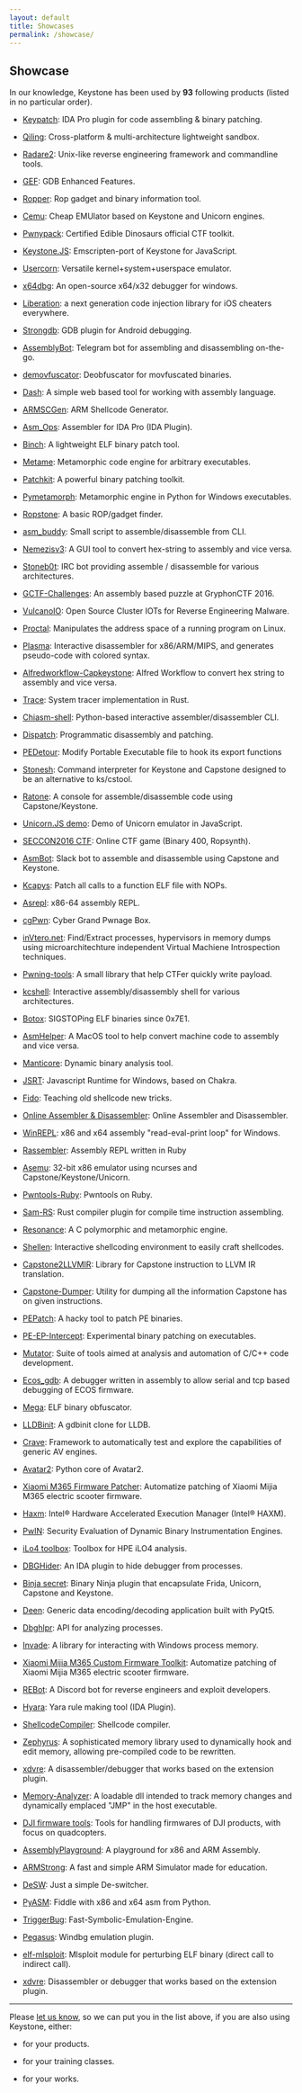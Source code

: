 ```yaml
---
layout: default
title: Showcases
permalink: /showcase/
---
```


## Showcase

In our knowledge, Keystone has been used by **93** following products (listed in no particular order).

- [Keypatch](http://keystone-engine.org/keypatch): IDA Pro plugin for code assembling & binary patching.

- [Qiling](https://github.com/qilingframework): Cross-platform & multi-architecture lightweight sandbox.

- [Radare2](https://github.com/radare/radare2): Unix-like reverse engineering framework and commandline tools.

- [GEF](https://github.com/hugsy/gef): GDB Enhanced Features.

- [Ropper](http://scoding.de/ropper/): Rop gadget and binary information tool.

- [Cemu](https://github.com/hugsy/cemu): Cheap EMUlator based on Keystone and Unicorn engines.

- [Pwnypack](https://github.com/edibledinos/pwnypack): Certified Edible Dinosaurs official CTF toolkit.

- [Keystone.JS](http://alexaltea.github.io/keystone.js/): Emscripten-port of Keystone for JavaScript.

- [Usercorn](https://github.com/lunixbochs/usercorn): Versatile kernel+system+userspace emulator.

- [x64dbg](http://x64dbg.com): An open-source x64/x32 debugger for windows.

- [Liberation](https://github.com/iOSCheaters/Liberation): a next generation code injection library for iOS cheaters everywhere.

- [Strongdb](https://github.com/cx9527/strongdb): GDB plugin for Android debugging.

- [AssemblyBot](https://github.com/mbikovitsky/AssemblyBot): Telegram bot for assembling and disassembling on-the-go.

- [demovfuscator](https://github.com/kirschju/demovfuscator): Deobfuscator for movfuscated binaries.

- [Dash](https://github.com/pmarkowsky/dash): A simple web based tool for working with assembly language.

- [ARMSCGen](https://github.com/alexpark07/ARMSCGen): ARM Shellcode Generator.

- [Asm_Ops](https://github.com/neoz/asm_ops): Assembler for IDA Pro (IDA Plugin).

- [Binch](https://github.com/tunz/binch): A lightweight ELF binary patch tool.

- [Metame](https://github.com/a0rtega/metame): Metamorphic code engine for arbitrary executables.

- [Patchkit](https://github.com/lunixbochs/patchkit): A powerful binary patching toolkit.

- [Pymetamorph](https://github.com/JuanJMarques/pymetamorph): Metamorphic engine in Python for Windows executables.

- [Ropstone](https://github.com/blasty/ropstone): A basic ROP/gadget finder.

- [asm_buddy](https://github.com/karttoon/asm_buddy): Small script to assemble/disassemble from CLI.

- [Nemezisv3](https://github.com/At0m0s/nemezisv3): A GUI tool to convert hex-string to assembly and vice versa.

- [Stoneb0t](https://github.com/polymorf/stoneb0t): IRC bot providing assemble / disassemble for various architectures.

- [GCTF-Challenges](https://github.com/DISMGryphon/GCTF-Challenges/tree/master/challs/programming/forest): An assembly based puzzle at GryphonCTF 2016.

- [VulcanoIO](http://vulcanoio.org): Open Source Cluster IOTs for Reverse Engineering Malware.

- [Proctal](https://github.com/daniel-araujo/proctal): Manipulates the address space of a running program on Linux.

- [Plasma](https://github.com/joelpx/plasma): Interactive disassembler for x86/ARM/MIPS, and generates pseudo-code with colored syntax.

- [Alfredworkflow-Capkeystone](https://github.com/alexhude/alfredworkflow-capkeystone): Alfred Workflow to convert hex string to assembly and vice versa.

- [Trace](https://github.com/dutchcoders/trace): System tracer implementation in Rust.

- [Chiasm-shell](https://github.com/0xbc/chiasm-shell): Python-based interactive assembler/disassembler CLI.

- [Dispatch](https://github.com/isislab/dispatch): Programmatic disassembly and patching.

- [PEDetour](https://github.com/chen-charles/PEDetour): Modify Portable Executable file to hook its export functions

- [Stonesh](https://bitbucket.org/Azertinv/stonesh): Command interpreter for Keystone and Capstone designed to be an alternative to ks/cstool.

- [Ratone](https://github.com/danigargu/ratone): A console for assemble/disassemble code using Capstone/Keystone.

- [Unicorn.JS demo](https://alexaltea.github.io/unicorn.js/index.html): Demo of Unicorn emulator in JavaScript.

- [SECCON2016 CTF](https://github.com/SECCON/SECCON2016_online_CTF): Online CTF game (Binary 400, Ropsynth).

- [AsmBot](https://github.com/Becojo/asmbot): Slack bot to assemble and disassemble using Capstone and Keystone.

- [Kcapys](https://github.com/hugsy/stuff/blob/master/kcapys.py): Patch all calls to a function ELF file with NOPs.

- [Asrepl](https://github.com/enferex/asrepl): x86-64 assembly REPL.

- [cgPwn](https://github.com/0xM3R/cgPwn): Cyber Grand Pwnage Box.

- [inVtero.net](https://github.com/ShaneK2/inVtero.net): Find/Extract processes, hypervisors in memory dumps using microarchitechture independent Virtual Machiene Introspection techniques.

- [Pwning-tools](https://github.com/peternguyen93/pwning-tools): A small library that help CTFer quickly write payload.

- [kcshell](https://github.com/fdiskyou/kcshell): Interactive assembly/disassembly shell for various architectures.

- [Botox](https://github.com/devttys0/botox): SIGSTOPing ELF binaries since 0x7E1.

- [AsmHelper](https://github.com/javerous/AsmHelper): A MacOS tool to help convert machine code to assembly and vice versa.

- [Manticore](https://github.com/trailofbits/manticore): Dynamic binary analysis tool.

- [JSRT](https://github.com/tinysec/jsrt): Javascript Runtime for Windows, based on Chakra.

- [Fido](https://github.com/secretsquirrel/fido): Teaching old shellcode new tricks.

- [Online Assembler & Disassembler](http://shell-storm.org/online/Online-Assembler-and-Disassembler/): Online Assembler and Disassembler.

- [WinREPL](https://github.com/zerosum0x0/WinREPL): x86 and x64 assembly "read-eval-print loop" for Windows.

- [Rassembler](https://github.com/zachweed/rassembler): Assembly REPL written in Ruby

- [Asemu](https://github.com/Rewzilla/asemu): 32-bit x86 emulator using ncurses and Capstone/Keystone/Unicorn.

- [Pwntools-Ruby](https://github.com/peter50216/pwntools-ruby): Pwntools on Ruby.

- [Sam-RS](https://github.com/ioncodes/sam-rs): Rust compiler plugin for compile time instruction assembling.

- [Resonance](https://github.com/krystalgamer/Resonance): A C polymorphic and metamorphic engine.

- [Shellen](https://github.com/merrychap/shellen): Interactive shellcoding environment to easily craft shellcodes.

- [Capstone2LLVMIR](https://github.com/avast-tl/capstone2llvmir): Library for Capstone instruction to LLVM IR translation.

- [Capstone-Dumper](https://github.com/avast-tl/capstone-dumper): Utility for dumping all the information Capstone has on given instructions.

- [PEPatch](https://github.com/marche147/pepatch): A hacky tool to patch PE binaries.

- [PE-EP-Intercept](https://github.com/raffclar/pe_ep_intercept): Experimental binary patching on executables.

- [Mutator](https://bloodstalker.github.io/mutator/): Suite of tools aimed at analysis and automation of C/C++ code development.

- [Ecos_gdb](https://github.com/robidev/ecos_gdb): A debugger written in assembly to allow serial and tcp based debugging of ECOS firmware.

- [Mega](https://github.com/0xs4r/mega): ELF binary obfuscator.

- [LLDBinit](https://github.com/gdbinit/lldbinit): A gdbinit clone for LLDB.

- [Crave](https://github.com/necst/crave): Framework to automatically test and explore the capabilities of generic AV engines.

- [Avatar2](https://github.com/avatartwo/avatar2): Python core of Avatar2.

- [Xiaomi M365 Firmware Patcher](https://github.com/BotoX/xiaomi-m365-firmware-patcher): Automatize patching of Xiaomi Mijia M365 electric scooter firmware.

- [Haxm](https://github.com/intel/haxm): Intel® Hardware Accelerated Execution Manager (Intel® HAXM).

- [PwIN](https://github.com/zhechkoz/PwIN): Security Evaluation of Dynamic Binary Instrumentation Engines.

- [iLo4 toolbox](https://github.com/airbus-seclab/ilo4_toolbox): Toolbox for HPE iLO4 analysis.

- [DBGHider](https://github.com/iweizime/DBGHider): An IDA plugin to hide debugger from processes.

- [Binja secret](https://github.com/iGio90/binja-secret): Binary Ninja plugin that encapsulate Frida, Unicorn, Capstone and Keystone.

- [Deen](https://github.com/takeshixx/deen): Generic data encoding/decoding application built with PyQt5.

- [Dbghlpr](https://github.com/dbghlpr/dbghlpr): API for analyzing processes.

- [Invade](https://github.com/cgio/invade): A library for interacting with Windows process memory.

- [Xiaomi Mijia M365 Custom Firmware Toolkit](https://github.com/BotoX/xiaomi-m365-firmware-patcher): Automatize patching of Xiaomi Mijia M365 electric scooter firmware.

- [REBot](https://github.com/Cryptogenic/REBot): A Discord bot for reverse engineers and exploit developers.

- [Hyara](https://github.com/hy00un/Hyara): Yara rule making tool (IDA Plugin).

- [ShellcodeCompiler](https://github.com/NytroRST/ShellcodeCompiler): Shellcode compiler.

- [Zephyrus](https://github.com/Iciclez/Zephyrus): A sophisticated memory library used to dynamically hook and edit memory, allowing pre-compiled code to be rewritten.

- [xdvre](https://github.com/xdvre/xdvre): A disassembler/debugger that works based on the extension plugin.

- [Memory-Analyzer](https://github.com/Iciclez/Memory-Analyzer): A loadable dll intended to track memory changes and dynamically emplaced "JMP" in the host executable.

- [DJI firmware tools](https://github.com/o-gs/dji-firmware-tools): Tools for handling firmwares of DJI products, with focus on quadcopters.

- [AssemblyPlayground](https://github.com/flashspys/AssemblyPlayground): A playground for x86 and ARM Assembly.

- [ARMStrong](https://github.com/linouxis9/ARMStrong): A fast and simple ARM Simulator made for education.

- [DeSW](https://github.com/dustnn/DeSW): Just a simple De-switcher.

- [PyASM](https://github.com/MosheWagner/PyASM): Fiddle with x86 and x64 asm from Python.

- [TriggerBug](https://github.com/notify-bibi/TriggerBug): Fast-Symbolic-Emulation-Engine.

- [Pegasus](https://github.com/0a777h/pegasus): Windbg emulation plugin.

- [elf-mlsploit](https://github.com/jinhojun/elf-mlsploit): Mlsploit module for perturbing ELF binary (direct call to indirect call).

- [xdvre](https://github.com/xdvre/xdvre): Disassembler or debugger that works based on the extension plugin.


---

Please [let us know](/contact/), so we can put you in the list above, if you are also using Keystone, either:

- for your products.

- for your training classes.

- for your works.
